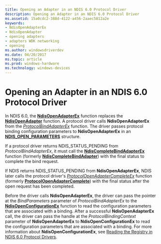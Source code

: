 ```yaml
---
title: Opening an Adapter in an NDIS 6.0 Protocol Driver
description: Opening an Adapter in an NDIS 6.0 Protocol Driver
ms.assetid: 15a0cdc2-388d-4122-a456-2aaec5812a2e
keywords:
- NdisOpenAdapterEx
- NdisOpenAdapter
- opening adapters
- adapters WDK networking
- opening
ms.author: windowsdriverdev
ms.date: 04/20/2017
ms.topic: article
ms.prod: windows-hardware
ms.technology: windows-devices
---
```


# Opening an Adapter in an NDIS 6.0 Protocol Driver





In NDIS 6.0, the [**NdisOpenAdapterEx**](https://msdn.microsoft.com/library/windows/hardware/ff563715) function replaces the [**NdisOpenAdapter**](https://msdn.microsoft.com/library/windows/hardware/ff553673) function. A protocol driver calls **NdisOpenAdapterEx** from the [*ProtocolBindAdapterEx*](https://msdn.microsoft.com/library/windows/hardware/ff570220) function. The driver passes protocol binding configuration parameters to **NdisOpenAdapterEx** in an [**NDIS\_OPEN\_PARAMETERS**](https://msdn.microsoft.com/library/windows/hardware/ff566734) structure.

If a protocol driver returns NDIS\_STATUS\_PENDING from *ProtocolBindAdapterEx*, it must call the [**NdisCompleteBindAdapterEx**](https://msdn.microsoft.com/library/windows/hardware/ff561702) function (formerly [**NdisCompleteBindAdapter**](https://msdn.microsoft.com/library/windows/hardware/ff551036)) with the final status to complete the bind request.

If NDIS returns NDIS\_STATUS\_PENDING from **NdisOpenAdapterEx**, NDIS later calls the protocol driver's [*ProtocolOpenAdapterCompleteEx*](https://msdn.microsoft.com/library/windows/hardware/ff570265) function (formerly [**ProtocolOpenAdapterComplete**](https://msdn.microsoft.com/library/windows/hardware/ff563238)) with the final status after the open request has been completed.

Before the driver calls **NdisOpenAdapterEx**, the driver can pass the pointer at the *BindParameters* parameter of *ProtocolBindAdapterEx* to the [**NdisOpenConfigurationEx**](https://msdn.microsoft.com/library/windows/hardware/ff563717) function to read the configuration parameters that are associated with a binding. After a successful **NdisOpenAdapterEx** call, the driver can pass the handle at the *ProtocolBindingContext* parameter of **NdisOpenAdapterEx** to **NdisOpenConfigurationEx** to read the configuration parameters that are associated with a binding. For more information about **NdisOpenConfigurationEx**, see [Reading the Registry in NDIS 6.0 Protocol Drivers](reading-the-registry-in-an-ndis-6-0-protocol-driver.md).

 

 






